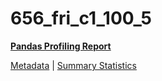 # 656_fri_c1_100_5

[**Pandas Profiling Report**](https://epistasislab.github.io/penn-ml-benchmarks/profile/656_fri_c1_100_5.html)

[Metadata](metadata.yaml) | [Summary Statistics](summary_stats.tsv)

